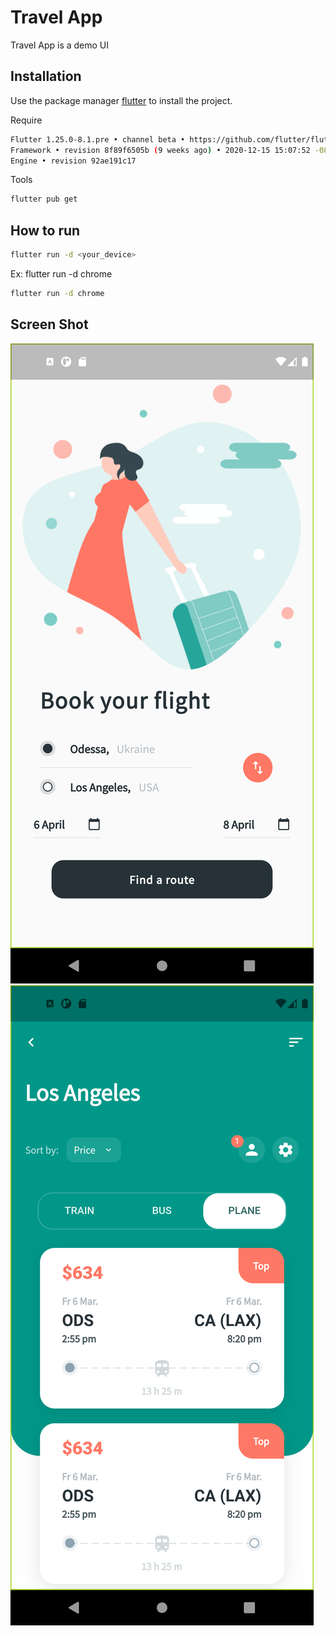 # Travel App

Travel App is a demo UI

## Installation

Use the package manager [flutter](https://flutter.dev/docs/get-started/install) to install the project.

Require
```bash
Flutter 1.25.0-8.1.pre • channel beta • https://github.com/flutter/flutter.git
Framework • revision 8f89f6505b (9 weeks ago) • 2020-12-15 15:07:52 -0800
Engine • revision 92ae191c17
```

Tools
```bash
flutter pub get
```

## How to run

```bash
flutter run -d <your_device>
```
Ex: flutter run -d chrome

```bash
flutter run -d chrome
```

## Screen Shot
![](https://raw.githubusercontent.com/sun1211/travelling_app/master/screenShot/Screenshot_1617957727.png)
![](https://raw.githubusercontent.com/sun1211/travelling_app/master/screenShot/Screenshot_1617961211.png)
